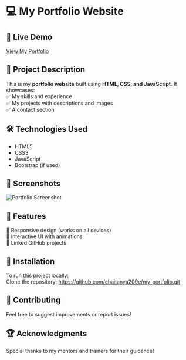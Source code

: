 # 💻 My Portfolio Website  

## 🔗 Live Demo  
[View My Portfolio](https://chaitanya200e.github.io/my-portfolio/)  

## 📂 Project Description  
This is my **portfolio website** built using **HTML, CSS, and JavaScript**. It showcases:  
✅ My skills and experience  
✅ My projects with descriptions and images  
✅ A contact section  

## 🛠️ Technologies Used  
- HTML5  
- CSS3  
- JavaScript  
- Bootstrap (if used)  

## 📸 Screenshots  
![Portfolio Screenshot](project1.jpg)  

## 🚀 Features  
🔹 Responsive design (works on all devices)  
🔹 Interactive UI with animations  
🔹 Linked GitHub projects  

## 📝 Installation  
To run this project locally:  
 Clone the repository: https://github.com/chaitanya200e/my-portfolio.git
  

## 🤝 Contributing  
Feel free to suggest improvements or report issues!  

## 🏆 Acknowledgments  
Special thanks to my mentors and trainers for their guidance!  





